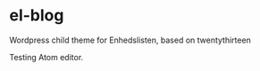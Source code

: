 el-blog
=======

Wordpress child theme for Enhedslisten, based on twentythirteen

Testing Atom editor.
